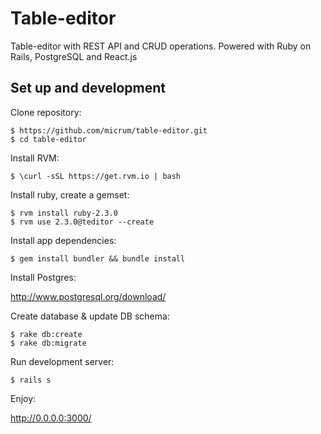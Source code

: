 # Table-editor

Table-editor with REST API and CRUD operations. Powered with Ruby on Rails, PostgreSQL and React.js

## Set up and development

Clone repository:

    $ https://github.com/micrum/table-editor.git
    $ cd table-editor

Install RVM:

    $ \curl -sSL https://get.rvm.io | bash

Install ruby, create a gemset:

    $ rvm install ruby-2.3.0
    $ rvm use 2.3.0@teditor --create
    
Install app dependencies:

    $ gem install bundler && bundle install
    
Install Postgres:

http://www.postgresql.org/download/
    
Create database & update DB schema:

    $ rake db:create
    $ rake db:migrate
    
Run development server:
 
    $ rails s

Enjoy:

http://0.0.0.0:3000/